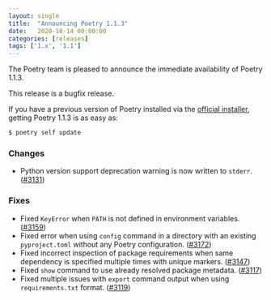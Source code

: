 ```yaml
---
layout: single
title:  "Announcing Poetry 1.1.3"
date:   2020-10-14 00:00:00
categories: [releases]
tags: ['1.x', '1.1']
---
```


The Poetry team is pleased to announce the immediate availability of Poetry 1.1.3.

<!--more-->

This release is a bugfix release.

If you have a previous version of Poetry installed via the [official installer](/docs/#installation),
getting Poetry 1.1.3 is as easy as:

```bash
$ poetry self update
```

### Changes

- Python version support deprecation warning is now written to `stderr`. ([#3131](https://github.com/python-poetry/poetry/pull/3131))

### Fixes

- Fixed `KeyError` when `PATH` is not defined in environment variables. ([#3159](https://github.com/python-poetry/poetry/pull/3159))
- Fixed error when using `config` command in a directory with an existing `pyproject.toml` without any Poetry configuration. ([#3172](https://github.com/python-poetry/poetry/pull/3172))
- Fixed incorrect inspection of package requirements when same dependency is specified multiple times with unique markers. ([#3147](https://github.com/python-poetry/poetry/pull/3147))
- Fixed `show` command to use already resolved package metadata. ([#3117](https://github.com/python-poetry/poetry/pull/3117))
- Fixed multiple issues with `export` command output when using `requirements.txt` format. ([#3119](https://github.com/python-poetry/poetry/pull/3119))
